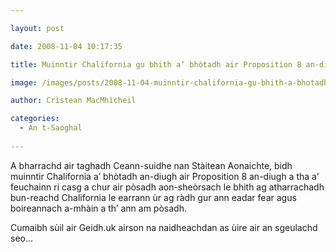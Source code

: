 ```yaml
---

layout: post

date: 2008-11-04 10:17:35

title: Muinntir Chalifornia gu bhith a’ bhòtadh air Proposition 8 an-diugh

image: /images/posts/2008-11-04-muinntir-chalifornia-gu-bhith-a-bhotadh-air-proposition-8-an-diugh.webp

author: Crìstean MacMhìcheil

categories:
  - An t-Saoghal
  
---
```


A bharrachd air taghadh Ceann-suidhe nan Stàitean Aonaichte, bidh muinntir Chalifornia a&#8217; bhòtadh an-diugh air Proposition 8 an-diugh a tha a&#8217; feuchainn ri casg a chur air pòsadh aon-sheòrsach le bhith ag atharrachadh bun-reachd Chalifornia le earrann ùr ag ràdh gur ann eadar fear agus boireannach a-mhàin a th&#8217; ann am pòsadh.

Cumaibh sùil air Geidh.uk airson na naidheachdan as ùire air an sgeulachd seo&#8230;
